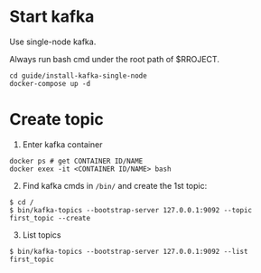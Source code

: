 # Start kafka
Use single-node kafka.

Always run bash cmd under the root path of $RROJECT. 
```shell
cd guide/install-kafka-single-node
docker-compose up -d
```

# Create topic
1) Enter kafka container
```shell
docker ps # get CONTAINER ID/NAME
docker exex -it <CONTAINER ID/NAME> bash
```

2) Find kafka cmds in `/bin/` and create the 1st topic:
```shell
$ cd /
$ bin/kafka-topics --bootstrap-server 127.0.0.1:9092 --topic first_topic --create
```

3) List topics
```shell
$ bin/kafka-topics --bootstrap-server 127.0.0.1:9092 --list
first_topic
```
